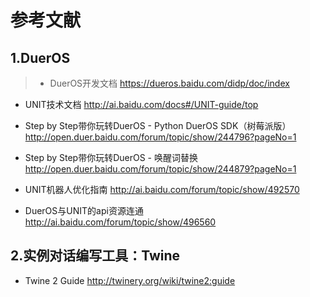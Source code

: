 # 参考文献
## 1.DuerOS

>- DuerOS开发文档
 > https://dueros.baidu.com/didp/doc/index
   
 - UNIT技术文档
   http://ai.baidu.com/docs#/UNIT-guide/top
   
 - Step by Step带你玩转DuerOS - Python DuerOS SDK（树莓派版）
   http://open.duer.baidu.com/forum/topic/show/244796?pageNo=1
   
 - Step by Step带你玩转DuerOS - 唤醒词替换
   http://open.duer.baidu.com/forum/topic/show/244879?pageNo=1
   
 - UNIT机器人优化指南
   http://ai.baidu.com/forum/topic/show/492570
   
 - DuerOS与UNIT的api资源连通
   http://ai.baidu.com/forum/topic/show/496560

## 2.实例对话编写工具：Twine

 - Twine 2 Guide
    http://twinery.org/wiki/twine2:guide


